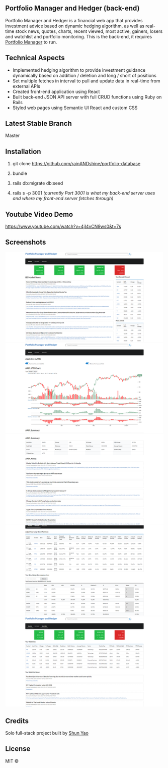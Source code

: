 ## Portfolio Manager and Hedger (back-end)
Portfolio Manager and Hedger is a financial web app that provides investment advice based on dynamic hedging algorithm, as well as real-time stock news, quotes, charts, recent viewed, most active, gainers, losers and watchlist and portfolio monitoring. This is the back-end, it requires [Portfolio Manager](https://github.com/rainANDshine/portfolio-manager) to run.

## Technical Aspects
+ Implemented hedging algorithm to provide investment guidance dynamically based on addition / deletion and long / short of positions
+ Set multiple fetches in interval to pull and update data in real-time from external APIs
+ Created front-end application using React
+ Built back-end JSON API server with full CRUD functions using Ruby on Rails
+ Styled web pages using Semantic UI React and custom CSS

## Latest Stable Branch
Master

## Installation
1. git clone https://github.com/rainANDshine/portfolio-database

2. bundle

3. rails db:migrate db:seed

4. rails s -p 3001 *(currently Port 3001 is what my back-end server uses and where my front-end server fetches through)*

## Youtube Video Demo
https://www.youtube.com/watch?v=4jI4vCN9ws0&t=7s

## Screenshots
<img src="1.png" alt="1">
<img src="2.png" alt="2">
<img src="3.png" alt="3">
<img src="4.png" alt="4">
<img src="5.png" alt="5">

## Credits
Solo full-stack project built by [Shun Yao](https://github.com/rainANDshine)

## License
MIT ©
